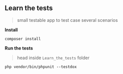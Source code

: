 ## Learn the tests

> small testable app to test case several scenarios

**Install**

`composer install`

**Run the tests**

> head inside `Learn_the_tests` folder

`php vendor/bin/phpunit --testdox `